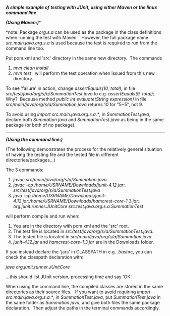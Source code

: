 **_A simple example of testing with JUnit, using either Maven or the linux command line_**.  

**_(Using Maven:)_***

*note:  Package _org.s.a_ can be used as the package in the class definitions when running the test with Maven.  &nbsp; However, the full package name _src.main.java.org.s.a_ is used because the test is required to run from the command line too.

Put pom.xml and 'src' directory in the same new directory.  &nbsp;The commands 
1. _mvn clean install_ &nbsp;
2. _mvn test_ &nbsp;
will perform the test operation when issued from this new directory.&nbsp;

To see 'failure' in action, change _assertEquals(10, total);_ in file _src/test/java/org/s/a/SummationTest.java_ to e.g. _assertEquals(9, total);_. &nbsp;  Why?  &nbsp;Because method _public int evaluate(String expression)_ in file _src/main/java/org/s/a/Summation.java_ returns 10 for "5+5", not 9.&nbsp;

To avoid using _import src.main.java.org.s.a.*;_ in _SummationTest.java_, declare both _Summation.java_ and _SummationTest.java_ as being in the same package (or both of no package). &nbsp; 

-----------------------

**_(Using the command line:)_**

(The following demonstrates the process for the relatively general situation of having the testing file and the tested file in different directories/packages...)

The 3 commands:

1.  _javac src/main/java/org/s/a/Summation.java_
2.  _javac -cp /home/USRNAME/Downloads/junit-4.12.jar:. src/test/java/org/s/a/SummationTest.java_
3.  _java -cp /home/USRNAME/Downloads/junit-4.12.jar:/home/USRNAME/Downloads/hamcrest-core-1.3.jar:. org.junit.runner.JUnitCore src.test.java.org.s.a.SummationTest_

will perform compile and run when:

1.  You are in the directory with pom.xml and the 'src' root.
2.  The test file is located in _src/test/java/org/s/a/SummationTest.java_.
3.  The tested file is located in _src/main/java/org/s/a/Summation.java_.
4.  _junit-4.12.jar_ and _hamcrest-core-1.3.jar_ are in the Downloads folder.

If you instead declare the 'jars' in CLASSPATH in e.g. _.bashrc_, you can check the classpath declaration with: 

_java org.junit.runner.JUnitCore_

...this should list JUnit version, processing time and say 'OK'.


When using the command line, the compiled classes are stored in the same directories as their source files. &nbsp; If you want to avoid requiring _import src.main.java.org.s.a.*;_ in _SummationTest.java_, put _SummationTest.java_ in the same folder as _Summation.java_, and give both files the same package declaration.  &nbsp;Then adjust the paths in the terminal commands accordingly.
